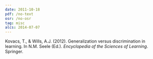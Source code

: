 ```yaml
---
date: 2011-10-18
pdf: /no-text
osr: /no-osr
tag: misc
alcs: 2014-07-07
---
```


Kovacs, T., & Wills, A.J. (2012). Generalization versus discrimination in learning. In N.M. Seele (Ed.). _Encyclopedia of the Sciences of Learning_. Springer. 
